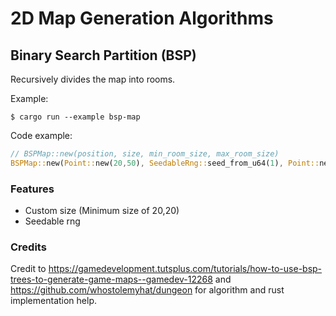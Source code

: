 # 2D Map Generation Algorithms

## Binary Search Partition (BSP)
Recursively divides the map into rooms.

Example:
```
$ cargo run --example bsp-map
```

Code example:
```rust
// BSPMap::new(position, size, min_room_size, max_room_size)
BSPMap::new(Point::new(20,50), SeedableRng::seed_from_u64(1), Point::new(2,5), Point::new(10,15))
```

### Features   
- Custom size (Minimum size of 20,20)
- Seedable rng

### Credits
Credit to https://gamedevelopment.tutsplus.com/tutorials/how-to-use-bsp-trees-to-generate-game-maps--gamedev-12268 and https://github.com/whostolemyhat/dungeon
for algorithm and rust implementation help.